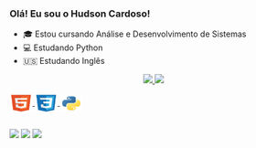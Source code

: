 ### Olá! Eu sou o Hudson Cardoso!



- 🎓 Estou cursando Análise e Desenvolvimento de Sistemas
- 💻 Estudando Python
- 🇺🇸 Estudando Inglês

<div align="center">
  <a href="https://github.com/Hudsonhc">
  <img height="180em" src="https://github-readme-stats.vercel.app/api?username=Hudsonhc&show_icons=true&theme=dark&include_all_commits=true&count_private=true"/>
  <img height="180em" src="https://github-readme-stats.vercel.app/api/top-langs/?username=Hudsonhc&layout=compact&langs_count=7&theme=dark"/>
</div>
  <div style="display: inline_block"><br>
  <img align="center" alt="Hud-HTML" height="30" width="40" src="https://raw.githubusercontent.com/devicons/devicon/master/icons/html5/html5-original.svg">
  <img align="center" alt="Hud-CSS" height="30" width="40" src="https://raw.githubusercontent.com/devicons/devicon/master/icons/css3/css3-original.svg">
  <img align="center" alt="Hud-Python" height="30" width="40" src="https://raw.githubusercontent.com/devicons/devicon/master/icons/python/python-original.svg">
  
   ##
 
<div> 
  <a href="https://instagram.com/hudsonhc" target="_blank"><img src="https://img.shields.io/badge/-Instagram-%23E4405F?style=for-the-badge&logo=instagram&logoColor=white" target="_blank"></a>
  <a href = "mailto:hudsonhenriquecardoso@gmail.com"><img src="https://img.shields.io/badge/-Gmail-%23333?style=for-the-badge&logo=gmail&logoColor=white" target="_blank"></a>
  <a href="https://www.linkedin.com/in/hudson-cardoso/" target="_blank"><img src="https://img.shields.io/badge/-LinkedIn-%230077B5?style=for-the-badge&logo=linkedin&logoColor=white" target="_blank"></a> 
 
 
</div>
  

